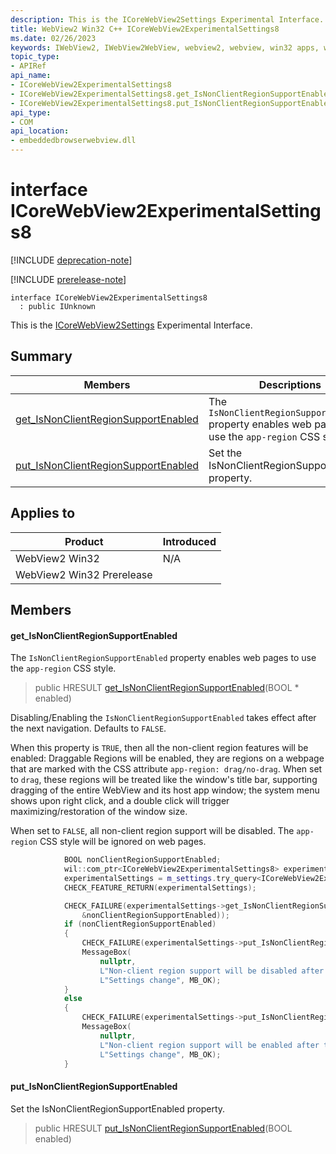 ```yaml
---
description: This is the ICoreWebView2Settings Experimental Interface.
title: WebView2 Win32 C++ ICoreWebView2ExperimentalSettings8
ms.date: 02/26/2023
keywords: IWebView2, IWebView2WebView, webview2, webview, win32 apps, win32, edge, ICoreWebView2, ICoreWebView2Controller, browser control, edge html, ICoreWebView2ExperimentalSettings8
topic_type: 
- APIRef
api_name:
- ICoreWebView2ExperimentalSettings8
- ICoreWebView2ExperimentalSettings8.get_IsNonClientRegionSupportEnabled
- ICoreWebView2ExperimentalSettings8.put_IsNonClientRegionSupportEnabled
api_type:
- COM
api_location:
- embeddedbrowserwebview.dll
---
```


# interface ICoreWebView2ExperimentalSettings8

[!INCLUDE [deprecation-note](../includes/deprecation-note.md)]

[!INCLUDE [prerelease-note](../includes/prerelease-note.md)]

```
interface ICoreWebView2ExperimentalSettings8
  : public IUnknown
```

This is the [ICoreWebView2Settings](icorewebview2settings.md) Experimental Interface.

## Summary

 Members                        | Descriptions
--------------------------------|---------------------------------------------
[get_IsNonClientRegionSupportEnabled](#get_isnonclientregionsupportenabled) | The `IsNonClientRegionSupportEnabled` property enables web pages to use the `app-region` CSS style.
[put_IsNonClientRegionSupportEnabled](#put_isnonclientregionsupportenabled) | Set the IsNonClientRegionSupportEnabled property.

## Applies to

Product                         | Introduced
--------------------------------|---------------------------------------------
WebView2 Win32            |    N/A
WebView2 Win32 Prerelease |    

## Members

#### get_IsNonClientRegionSupportEnabled

The `IsNonClientRegionSupportEnabled` property enables web pages to use the `app-region` CSS style.

> public HRESULT [get_IsNonClientRegionSupportEnabled](#get_isnonclientregionsupportenabled)(BOOL * enabled)

Disabling/Enabling the `IsNonClientRegionSupportEnabled` takes effect after the next navigation. Defaults to `FALSE`.

When this property is `TRUE`, then all the non-client region features will be enabled: Draggable Regions will be enabled, they are regions on a webpage that are marked with the CSS attribute `app-region: drag/no-drag`. When set to `drag`, these regions will be treated like the window's title bar, supporting dragging of the entire WebView and its host app window; the system menu shows upon right click, and a double click will trigger maximizing/restoration of the window size.

When set to `FALSE`, all non-client region support will be disabled. The `app-region` CSS style will be ignored on web pages. 
```cpp
            BOOL nonClientRegionSupportEnabled;
            wil::com_ptr<ICoreWebView2ExperimentalSettings8> experimentalSettings;
            experimentalSettings = m_settings.try_query<ICoreWebView2ExperimentalSettings8>();
            CHECK_FEATURE_RETURN(experimentalSettings);

            CHECK_FAILURE(experimentalSettings->get_IsNonClientRegionSupportEnabled(
                &nonClientRegionSupportEnabled));
            if (nonClientRegionSupportEnabled)
            {
                CHECK_FAILURE(experimentalSettings->put_IsNonClientRegionSupportEnabled(FALSE));
                MessageBox(
                    nullptr,
                    L"Non-client region support will be disabled after the next navigation",
                    L"Settings change", MB_OK);
            }
            else
            {
                CHECK_FAILURE(experimentalSettings->put_IsNonClientRegionSupportEnabled(TRUE));
                MessageBox(
                    nullptr,
                    L"Non-client region support will be enabled after the next navigation",
                    L"Settings change", MB_OK);
            }
```

#### put_IsNonClientRegionSupportEnabled

Set the IsNonClientRegionSupportEnabled property.

> public HRESULT [put_IsNonClientRegionSupportEnabled](#put_isnonclientregionsupportenabled)(BOOL enabled)

